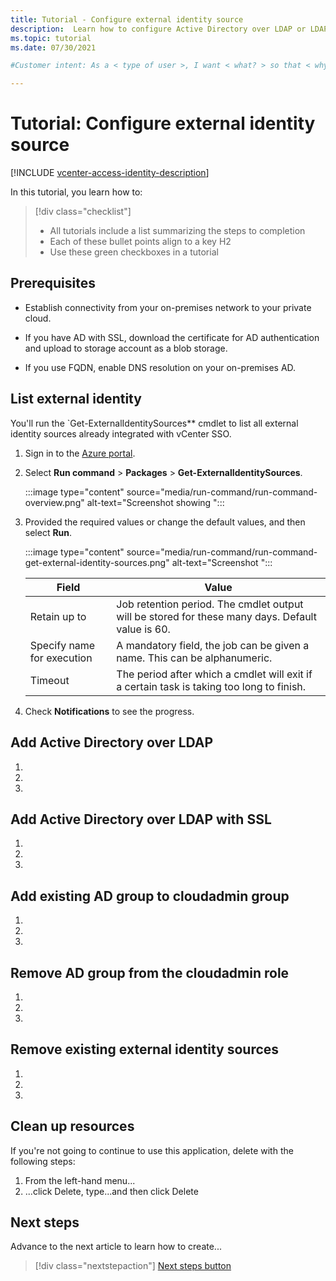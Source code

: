 ```yaml
---
title: Tutorial - Configure external identity source
description:  Learn how to configure Active Directory over LDAP or LDAPS for vCenter as an external identity source.
ms.topic: tutorial 
ms.date: 07/30/2021

#Customer intent: As a < type of user >, I want < what? > so that < why? >.

---
```


# Tutorial: Configure external identity source 


[!INCLUDE [vcenter-access-identity-description](includes/vcenter-access-identity-description.md)]



In this tutorial, you learn how to:

> [!div class="checklist"]
> * All tutorials include a list summarizing the steps to completion
> * Each of these bullet points align to a key H2
> * Use these green checkboxes in a tutorial



## Prerequisites

- Establish connectivity from your on-premises network to your private cloud.

- If you have AD with SSL, download the certificate for AD authentication and upload to storage account as a blob storage.

- If you use FQDN, enable DNS resolution on your on-premises AD.

 

## List external identity

You'll run the `Get-ExternalIdentitySources** cmdlet to list all external identity sources already integrated with vCenter SSO.

1. Sign in to the [Azure portal](https://portal.azure.com).

1. Select **Run command** > **Packages** > **Get-ExternalIdentitySources**.

   :::image type="content" source="media/run-command/run-command-overview.png" alt-text="Screenshot showing ":::

1. Provided the required values or change the default values, and then select **Run**.

   :::image type="content" source="media/run-command/run-command-get-external-identity-sources.png" alt-text="Screenshot  ":::
   
   | Field | Value |
   | --- | --- |
   | Retain up to  | Job retention period. The cmdlet output will be stored for these many days. Default value is 60.  |
   | Specify name for execution  | A mandatory field, the job can be given a name. This can be alphanumeric.  |
   | Timeout  | The period after which a cmdlet will exit if a certain task is taking too long to finish.  |

1. Check **Notifications** to see the progress.


## Add Active Directory over LDAP

<!-- Introduction paragraph -->

1. <!-- Step 1 -->
1. <!-- Step 2 -->
1. <!-- Step n -->




## Add Active Directory over LDAP with SSL

<!-- Introduction paragraph -->
1. <!-- Step 1 -->
1. <!-- Step 2 -->
1. <!-- Step n -->





## Add existing AD group to cloudadmin group

<!-- Introduction paragraph -->
1. <!-- Step 1 -->
1. <!-- Step 2 -->
1. <!-- Step n -->





## Remove AD group from the cloudadmin role

<!-- Introduction paragraph -->
1. <!-- Step 1 -->
1. <!-- Step 2 -->
1. <!-- Step n -->





## Remove existing external identity sources

<!-- Introduction paragraph -->
1. <!-- Step 1 -->
1. <!-- Step 2 -->
1. <!-- Step n -->




<!-- 6. Clean up resources
Required. If resources were created during the tutorial. If no resources were created, 
state that there are no resources to clean up in this section.
-->

## Clean up resources

If you're not going to continue to use this application, delete
<resources> with the following steps:

1. From the left-hand menu...
1. ...click Delete, type...and then click Delete

<!-- 7. Next steps
Required: A single link in the blue box format. Point to the next logical tutorial 
in a series, or, if there are no other tutorials, to some other cool thing the 
customer can do. 
-->

## Next steps

Advance to the next article to learn how to create...
> [!div class="nextstepaction"]
> [Next steps button]()

<!--
Remove all the comments in this template before you sign-off or merge to the 
main branch.
-->